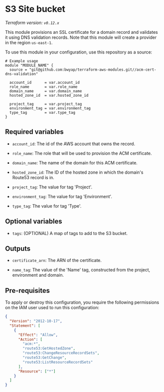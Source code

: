 # S3 Site bucket

_Terraform version: `v0.12.x`_

This module provisions an SSL certificate for a domain record and validates it using DNS validation records.
Note that this module will create a provider in the region `us-east-1`.

To use this module in your configuration, use this repository as a source:

```hcl
# Example usage
module "MODULE_NAME" {
  source = "git@github.com:bwyap/terraform-aws-modules.git//acm-cert-dns-validation"

  account_id      = var.account_id
  role_name       = var.role_name
  domain_name     = var.domain_name
  hosted_zone_id  = var.hosted_zone_id

  project_tag     = var.project_tag
  environment_tag = var.environment_tag
  type_tag        = var.type_tag
}
```

## Required variables

- `account_id`: The id of the AWS account that owns the record.

- `role_name`: The role that will be used to provision the ACM certificate.

- `domain_name`: The name of the domain for this ACM certificate.

- `hosted_zone_id`: The ID of the hosted zone in which the domain's Route53 record is in.

- `project_tag`: The value for tag 'Project'.

- `environment_tag`: The value for tag 'Environment'.

- `type_tag`: The value for tag 'Type'.

## Optional variables

- `tags`: (OPTIONAL) A map of tags to add to the S3 bucket.

## Outputs

- `certificate_arn`: The ARN of the certificate.

- `name_tag`: The value of the 'Name' tag, constructed from the project, environment and domain.

## Pre-requisites

To apply or destroy this configuration, you require the following permissions on the IAM user used to run this configuration:

```json
{
  "Version": "2012-10-17",
  "Statement": [
    {
      "Effect": "Allow",
      "Action": [
        "acm:*",
        "route53:GetHostedZone",
        "route53:ChangeResourceRecordSets",
        "route53:GetChange",
        "route53:ListResourceRecordSets"
      ],
      "Resource": ["*"]
    }
  ]
}
```

